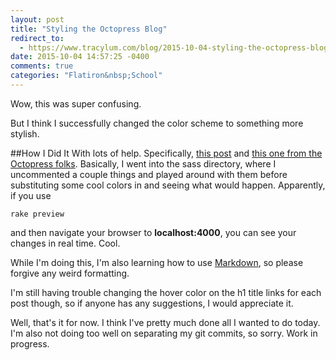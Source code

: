 ```yaml
---
layout: post
title: "Styling the Octopress Blog"
redirect_to:
  - https://www.tracylum.com/blog/2015-10-04-styling-the-octopress-blog/
date: 2015-10-04 14:57:25 -0400
comments: true
categories: "Flatiron&nbsp;School"
---
```

Wow, this was super confusing. 

But I think I successfully changed the color scheme to something more stylish. 

##How I Did It
With lots of help. Specifically, [this post](http://tsiege.github.io/blog/2014/04/27/tips-on-setting-up-octopress/) and [this one from the Octopress folks](http://octopress.org/docs/theme/styles/). Basically, I went into the sass directory, where I uncommented a couple things and played around with them before substituting some cool colors in and seeing what would happen. Apparently, if you use 

`rake preview`

and then navigate your browser to **localhost:4000**, you can see your changes in real time. Cool. 
<!--more-->
While I'm doing this, I'm also learning how to use [Markdown](https://github.com/adam-p/markdown-here/wiki/Markdown-Cheatsheet#emphasis), so please forgive any weird formatting.

I'm still having trouble changing the hover color on the h1 title links for each post though, so if anyone has any suggestions, I would appreciate it.  

Well, that's it for now. I think I've pretty much done all I wanted to do today. I'm also not doing too well on separating my git commits, so sorry. Work in progress. 
